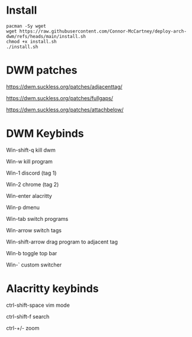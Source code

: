 # Install

```
pacman -Sy wget
wget https://raw.githubusercontent.com/Connor-McCartney/deploy-arch-dwm/refs/heads/main/install.sh
chmod +x install.sh
./install.sh
```

# DWM patches

https://dwm.suckless.org/patches/adjacenttag/

https://dwm.suckless.org/patches/fullgaps/

https://dwm.suckless.org/patches/attachbelow/

# DWM Keybinds

Win-shift-q kill dwm

Win-w kill program

Win-1 discord (tag 1)

Win-2 chrome (tag 2)

Win-enter alacritty

Win-p dmenu

Win-tab switch programs

Win-arrow  switch tags

Win-shift-arrow  drag program to adjacent tag

Win-b toggle top bar

Win-` custom switcher

# Alacritty keybinds

ctrl-shift-space vim mode

ctrl-shift-f search

ctrl-+/- zoom


